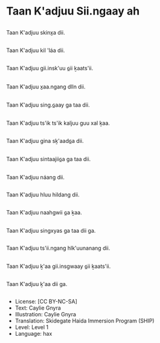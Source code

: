 # Taan K'adjuu Sii.ngaay ah

##
Taan K'adjuu skinx̱a dii.

##
Taan K'adjuu kil 'láa dii.

##
Taan K'adjuu gii.insk'uu ɢ̲ii ḵaats'ii.

##
Taan K'adjuu x̱aa.ngang dlln dii.

##
Taan K'adjuu sing.ɢ̲aay ga taa dii.

##
Taan K'adjuu ts'ik ts'ik kaljuu guu xal ḵaa.

##
Taan K'adjuu gina sḵ'aadɢ̲a dii.

##
Taan K'adjuu sintaajiiɢ̲a ga taa dii.

##
Taan K'adjuu náang dii.

##
Taan K'adjuu hluu hildang dii.

##
Taan K'adjuu naahgwii ɢ̲a ḵaa.

##
Taan K'adjuu singxyas ga taa dii ga.

##
Taan K'adjuu ts'ii.ngang hlk'uunanang dii.

##
Taan K'adjuu ḵ'aa gii.insgwaay ɢ̲ii ḵaats'ii.

##
Taan K'adjuu ḵ'aa dii ga.

##
* License: [CC BY-NC-SA]
* Text: Caylie Gnyra
* Illustration: Caylie Gnyra
* Translation: Skidegate Haida Immersion Program (SHIP)
* Level: Level 1
* Language: hax
